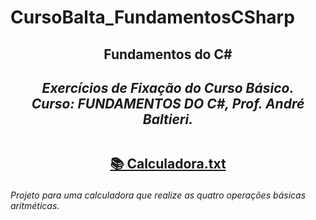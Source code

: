 # CursoBalta_FundamentosCSharp
<h2 align="center"> Fundamentos do C#
<i><h4 align="center">Exercícios de Fixação do Curso Básico.<br>
Curso: FUNDAMENTOS DO C#, Prof. André Baltieri.</i> 

## 

[📚 Calculadora.txt](https://github.com/rafaelmoraism1/CursoBalta_FundamentosCSharp/blob/main/Calculadora.txt)<h6>Projeto para uma calculadora que realize as quatro operações básicas aritméticas.</h6>


